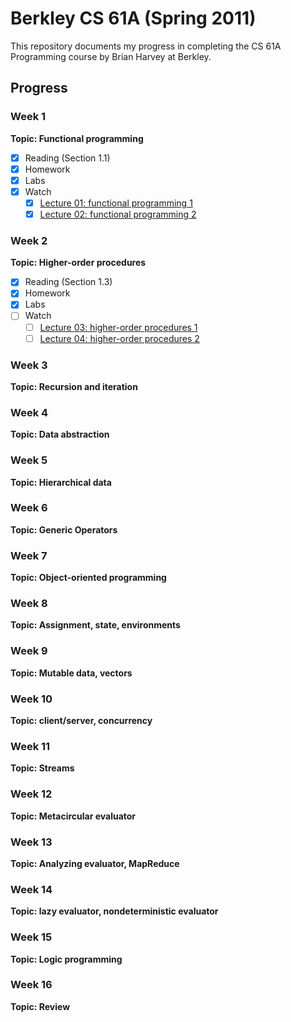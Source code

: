 # Berkley CS 61A (Spring 2011)

This repository documents my progress in completing the CS 61A Programming course by Brian Harvey at Berkley.

## Progress

### Week 1
__Topic: Functional programming__
- [x] Reading (Section 1.1)
- [x] Homework
- [x] Labs
- [x] Watch
    - [x] [Lecture 01: functional programming 1](https://archive.org/details/ucberkeley_webcast_l28HAzKy0N8)
    - [x] [Lecture 02: functional programming 2](https://archive.org/details/ucberkeley_webcast_TTK2lZoWbPQ)

### Week 2
__Topic: Higher-order procedures__
- [x] Reading (Section 1.3)
- [x] Homework
- [x] Labs
- [ ] Watch
    - [ ] [Lecture 03: higher-order procedures 1](https://archive.org/details/ucberkeley_webcast_ogIGxEzvnSE)
    - [ ] [Lecture 04: higher-order procedures 2](https://archive.org/details/ucberkeley_webcast_ZvH3wF2qg7Q)

### Week 3
__Topic: Recursion and iteration__

### Week 4
__Topic: Data abstraction__

### Week 5
__Topic: Hierarchical data__

### Week 6
__Topic: Generic Operators__

### Week 7
__Topic: Object-oriented programming__

### Week 8
__Topic: Assignment, state, environments__

### Week 9
__Topic: Mutable data, vectors__

### Week 10
__Topic: client/server, concurrency__

### Week 11
__Topic: Streams__

### Week 12
__Topic: Metacircular evaluator__

### Week 13
__Topic: Analyzing evaluator, MapReduce__

### Week 14
__Topic: lazy evaluator, nondeterministic evaluator__

### Week 15
__Topic: Logic programming__

### Week 16
__Topic: Review__
